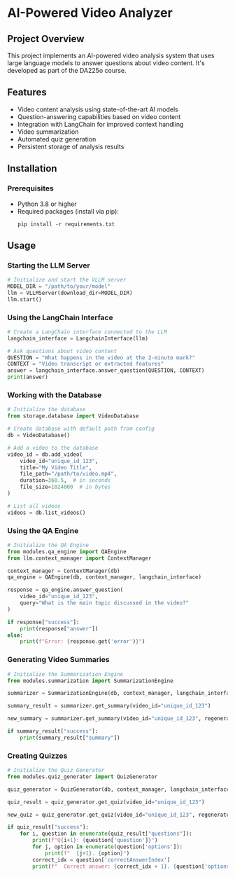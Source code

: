 # AI-Powered Video Analyzer

## Project Overview
This project implements an AI-powered video analysis system that uses large language models to answer questions about video content. It's developed as part of the DA225o course.

## Features
- Video content analysis using state-of-the-art AI models
- Question-answering capabilities based on video content
- Integration with LangChain for improved context handling
- Video summarization
- Automated quiz generation
- Persistent storage of analysis results

## Installation

### Prerequisites
- Python 3.8 or higher
- Required packages (install via pip):
  ```
  pip install -r requirements.txt
  ```

## Usage

### Starting the LLM Server
```python
# Initialize and start the VLLM server
MODEL_DIR = "/path/to/your/model"
llm = VLLMServer(download_dir=MODEL_DIR)
llm.start()
```

### Using the LangChain Interface
```python
# Create a LangChain interface connected to the LLM
langchain_interface = LangchainInterface(llm)

# Ask questions about video content
QUESTION = "What happens in the video at the 2-minute mark?"
CONTEXT = "Video transcript or extracted features"
answer = langchain_interface.answer_question(QUESTION, CONTEXT)
print(answer)
```

### Working with the Database
```python
# Initialize the database
from storage.database import VideoDatabase

# Create database with default path from config
db = VideoDatabase()

# Add a video to the database
video_id = db.add_video(
    video_id="unique_id_123",
    title="My Video Title",
    file_path="/path/to/video.mp4",
    duration=360.5,  # in seconds
    file_size=1024000  # in bytes
)

# List all videos
videos = db.list_videos()
```

### Using the QA Engine
```python
# Initialize the QA Engine
from modules.qa_engine import QAEngine
from llm.context_manager import ContextManager

context_manager = ContextManager(db)
qa_engine = QAEngine(db, context_manager, langchain_interface)

response = qa_engine.answer_question(
    video_id="unique_id_123",
    query="What is the main topic discussed in the video?"
)

if response["success"]:
    print(response["answer"])
else:
    print(f"Error: {response.get('error')}")
```

### Generating Video Summaries
```python
# Initialize the Summarization Engine
from modules.summarization import SummarizationEngine

summarizer = SummarizationEngine(db, context_manager, langchain_interface)

summary_result = summarizer.get_summary(video_id="unique_id_123")

new_summary = summarizer.get_summary(video_id="unique_id_123", regenerate=True)

if summary_result["success"]:
    print(summary_result["summary"])
```

### Creating Quizzes
```python
# Initialize the Quiz Generator
from modules.quiz_generator import QuizGenerator

quiz_generator = QuizGenerator(db, context_manager, langchain_interface)

quiz_result = quiz_generator.get_quiz(video_id="unique_id_123")

new_quiz = quiz_generator.get_quiz(video_id="unique_id_123", regenerate=True)

if quiz_result["success"]:
    for i, question in enumerate(quiz_result["questions"]):
        print(f"Q{i+1}: {question['question']}")
        for j, option in enumerate(question['options']):
            print(f"  {j+1}. {option}")
        correct_idx = question['correctAnswerIndex']
        print(f"  Correct answer: {correct_idx + 1}. {question['options'][correct_idx]}")
```
